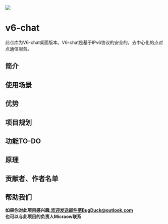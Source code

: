 ![ ](https://github.com/Bug-Duck/v6-chat/V6ChatLogo.png)
# v6-chat
此仓库为V6-chat桌面版本。V6-chat是基于IPv6协议的安全的，去中心化的点对点通信服务。

## 简介

## 使用场景

## 优势

## 项目规划

## 功能TO-DO

## 原理

## 贡献者、作者名单

## 帮助我们
**如果你对此项目感兴趣,欢迎发送邮件至BugDuck@outlook.com**<br />
**也可以与此项目的负责人Micraow联系**
